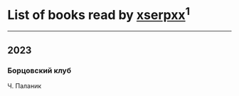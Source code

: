 # List of books read by [xserpxx](http://vk.com/id121849865)<sup>1</sup>
---

## 2023

### Борцовский клуб
Ч. Паланик



